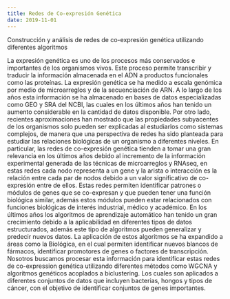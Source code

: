 ```yaml
---
title: Redes de Co-expresión Genética
date: 2019-11-01
---
```


Construcción y análisis de redes de co-expresión genética utilizando diferentes algoritmos

<!--more-->

La expresión genética es uno de los procesos más conservados e importantes de los organismos vivos. Este proceso permite transcribir y traducir la información almacenada en el ADN a productos funcionales como las proteínas.
La expresión genética se ha medido a escala genómica por medio de microarreglos y de la secuenciación de ARN. A lo largo de los años esta información se ha almacenado en bases de datos especializadas como GEO y SRA del NCBI, las cuales en los últimos años han tenido un aumento considerable en la cantidad de datos disponible.
Por otro lado, recientes aproximaciones han mostrado que las propiedades subyacentes de los organismos solo pueden ser explicadas al estudiarlos como sistemas complejos, de manera que una perspectiva de redes ha sido planteada para estudiar las relaciones biológicas de un organismo a diferentes niveles.
En particular, las redes de co-expresión genética tienden a tomar una gran relevancia en los últimos años debido al incremento de la información experimental generada de las técnicas de microarreglos y RNAseq, en estas redes cada nodo representa a un gene y la arista o interacción es la relación entre cada par de nodos debido a un valor significativo de co-expresión entre de ellos. Estas redes permiten identificar patrones o módulos de genes que se co-expresan y que pueden tener una función biológica similar, además estos módulos pueden estar relacionados con funciones biológicas de interés industrial, médico y académico.
En los últimos años los algoritmos de aprendizaje automático han tenido un gran crecimiento debido a la aplicabilidad en diferentes tipos de datos estructurados, además este tipo de algoritmos pueden generalizar y predecir nuevos datos. La aplicación de estos algoritmos se ha expandido a áreas como la Biológica, en el cual permiten identificar nuevos blancos de fármacos, identificar promotores de genes o factores de transcripción. 
Nosotros buscamos procesar esta información para identificar estas redes de co-expression genética utilizando diferentes métodos como WGCNA y algoritmos genéticos acoplados a biclustering. Los cuales son aplicados a diferentes conjuntos de datos que incluyen bacterias, hongos y tipos de cáncer, con el objetivo de identificar conjuntos de genes importantes.

